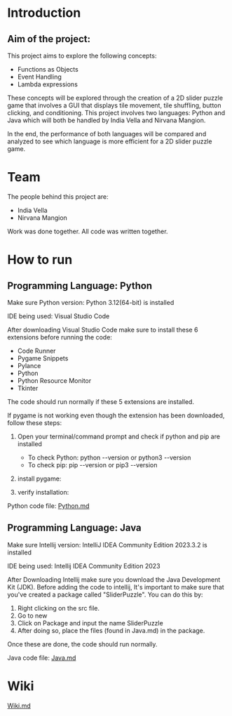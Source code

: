 
# Introduction 
## Aim of the project: 
This project aims to explore the following concepts:
- Functions as Objects 
-	Event Handling 
-	Lambda expressions 

These concepts will be explored through the creation of a 2D slider puzzle game that involves a GUI that displays tile movement, tile shuffling, button clicking, and conditioning. This project involves two languages: Python and Java which will both be handled by India Vella and Nirvana Mangion. 

In the end, the performance of both languages will be compared and analyzed to see which language is more efficient for a 2D slider puzzle game. 

# Team
The people behind this project are:

- India Vella
- Nirvana Mangion

Work was done together. All code was written together.

# How to run

## Programming Language: Python
Make sure Python version: Python 3.12(64-bit) is installed


IDE being used: Visual Studio Code


After downloading Visual Studio Code make sure to install these 6 extensions before running the code: 
- Code Runner
- Pygame Snippets 
- Pylance 
- Python 
- Python Resource Monitor
- Tkinter

The code should run normally if these 5 extensions are installed.

If pygame is not working even though the extension has been downloaded, follow these steps:

1. Open your terminal/command prompt and check if python and pip are installed
   - To check Python: python --version or python3 --version
   - To check pip: pip --version or pip3 --version

2. install pygame:

3. verify installation:


Python code file: [Python.md](https://github.com/CIS1221-2023-2024/C6-FunctionsAsObjects/tree/main/Python)


## Programming Language: Java
Make sure Intellij version: IntelliJ IDEA Community Edition 2023.3.2 is installed


IDE being used: Intellij IDEA Community Edition 2023


After Downloading Intellij make sure you download the Java Development Kit (JDK).
Before adding the code to intellij, It's important to make sure that you've created a package called "SliderPuzzle".
You can do this by:
1. Right clicking on the src file.
2. Go to new
3. Click on Package and input the name SliderPuzzle
4. After doing so, place the files (found in Java.md) in the package.

Once these are done, the code should run normally.

Java code file: [Java.md](https://github.com/CIS1221-2023-2024/C6-FunctionsAsObjects/tree/main/java)
# Wiki
[Wiki.md](https://github.com/CIS1221-2023-2024/C6-FunctionsAsObjects/tree/main/Wiki)
